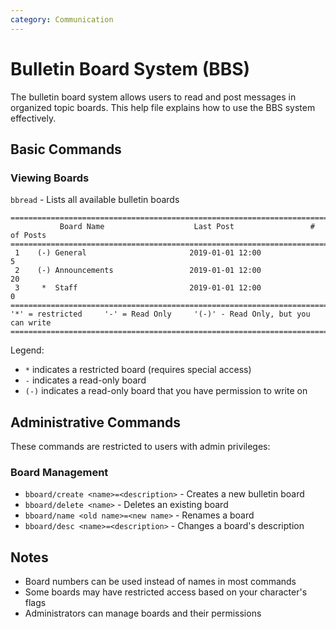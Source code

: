 ```yaml
---
category: Communication
---
```

# Bulletin Board System (BBS)

The bulletin board system allows users to read and post messages in organized topic boards. This help file explains how to use the BBS system effectively.

## Basic Commands

### Viewing Boards
`bbread` - Lists all available bulletin boards
```
==============================================================================
           Board Name                    Last Post                 # of Posts
==============================================================================
 1    (-) General                       2019-01-01 12:00                    5
 2    (-) Announcements                 2019-01-01 12:00                   20
 3     *  Staff                         2019-01-01 12:00                    0
==============================================================================
'*' = restricted     '-' = Read Only     '(-)' - Read Only, but you can write
==============================================================================
```

Legend:
- `*` indicates a restricted board (requires special access)
- `-` indicates a read-only board
- `(-)` indicates a read-only board that you have permission to write on

## Administrative Commands

These commands are restricted to users with admin privileges:

### Board Management
- `bboard/create <name>=<description>` - Creates a new bulletin board
- `bboard/delete <name>` - Deletes an existing board
- `bboard/name <old name>=<new name>` - Renames a board
- `bboard/desc <name>=<description>` - Changes a board's description

## Notes
- Board numbers can be used instead of names in most commands
- Some boards may have restricted access based on your character's flags
- Administrators can manage boards and their permissions
